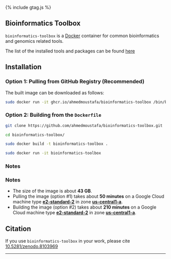 {% include gtag.js %}

## Bioinformatics Toolbox

`bioinformatics-toolbox` is a [Docker](https://www.docker.com/) container for common bioinformatics and genomics related tools.

The list of the installed tools and packages can be found [here](Tools.md)

## Installation

### Option 1: Pulling from GitHub Registry (Recommended)

The built image can be downloaded as follows:

```bash
sudo docker run -it ghcr.io/ahmedmoustafa/bioinformatics-toolbox /bin/bash
```

### Option 2: Building from the `Dockerfile`

```bash
git clone https://github.com/ahmedmoustafa/bioinformatics-toolbox.git
```

```bash
cd bioinformatics-toolbox/
```

```bash
sudo docker build -t bioinformatics-toolbox .
```

```bash
sudo docker run -it bioinformatics-toolbox
```

### Notes
### Notes
- The size of the image is about **43 GB**.
- Pulling the image (option #1) takes about **50 minutes** on a Google Cloud machine type [**e2-standard-2**](https://cloud.google.com/compute/docs/general-purpose-machines#e2_machine_types) in zone [**us-central1-a**](https://cloud.google.com/compute/docs/regions-zones).
- Building the image (option #2) takes about **210 minutes** on a Google Cloud machine type [**e2-standard-2**](https://cloud.google.com/compute/docs/general-purpose-machines#e2_machine_types) in zone [**us-central1-a**](https://cloud.google.com/compute/docs/regions-zones).

## Citation

If you use `bioinformatics-toolbox` in your work, please cite [10.5281/zenodo.8103969](https://doi.org/10.5281/zenodo.8103969)

---
